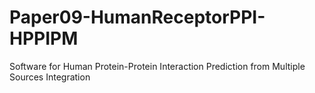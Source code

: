 # Paper09-HumanReceptorPPI-HPPIPM
Software for Human Protein-Protein Interaction Prediction from Multiple Sources Integration 
